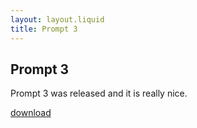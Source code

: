 ```yaml
---
layout: layout.liquid
title: Prompt 3
---
```


## Prompt 3

Prompt 3 was released and it is really nice.

[download](asdf)
